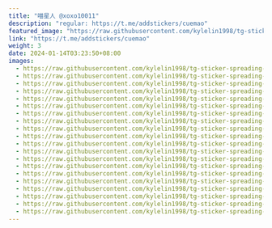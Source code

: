 ```yaml
---
title: "喵星人 @xoxo10011"
description: "regular: https://t.me/addstickers/cuemao"
featured_image: "https://raw.githubusercontent.com/kylelin1998/tg-sticker-spreading-worldwide-images/main/img/635e2607-1b0d-4788-a7c1-6b61518f1409.jpg"
link: "https://t.me/addstickers/cuemao"
weight: 3
date: 2024-01-14T03:23:50+08:00
images:
  - https://raw.githubusercontent.com/kylelin1998/tg-sticker-spreading-worldwide-images/main/img/635e2607-1b0d-4788-a7c1-6b61518f1409.jpg
  - https://raw.githubusercontent.com/kylelin1998/tg-sticker-spreading-worldwide-images/main/img/c4cab146-174a-492c-b6af-f2e20bdbd706.jpg
  - https://raw.githubusercontent.com/kylelin1998/tg-sticker-spreading-worldwide-images/main/img/743897b2-4eae-4dc7-97b7-f40232f0309b.jpg
  - https://raw.githubusercontent.com/kylelin1998/tg-sticker-spreading-worldwide-images/main/img/d6aa68e6-c307-4046-82e6-29591be91407.jpg
  - https://raw.githubusercontent.com/kylelin1998/tg-sticker-spreading-worldwide-images/main/img/23acb320-bec3-4e87-bb38-982118fbb82a.jpg
  - https://raw.githubusercontent.com/kylelin1998/tg-sticker-spreading-worldwide-images/main/img/00720bb2-9c49-4cd6-a63a-7b7e73d5e5a5.jpg
  - https://raw.githubusercontent.com/kylelin1998/tg-sticker-spreading-worldwide-images/main/img/fcb1d7a6-54b3-4f44-9c7b-357ad22ad714.jpg
  - https://raw.githubusercontent.com/kylelin1998/tg-sticker-spreading-worldwide-images/main/img/9bc20df5-cfff-4faf-99a8-34877dba3d83.jpg
  - https://raw.githubusercontent.com/kylelin1998/tg-sticker-spreading-worldwide-images/main/img/84bbddd1-c554-44c4-8f40-58693fbdb3ec.jpg
  - https://raw.githubusercontent.com/kylelin1998/tg-sticker-spreading-worldwide-images/main/img/46fbf2b0-aa89-4108-be73-f56e3c8077ed.jpg
  - https://raw.githubusercontent.com/kylelin1998/tg-sticker-spreading-worldwide-images/main/img/88a5971c-d5f0-434d-a651-e8ee68e290a9.jpg
  - https://raw.githubusercontent.com/kylelin1998/tg-sticker-spreading-worldwide-images/main/img/18a7d993-16d4-497b-9fe5-479465b804c2.jpg
  - https://raw.githubusercontent.com/kylelin1998/tg-sticker-spreading-worldwide-images/main/img/3a17013c-8260-4afa-a450-5cca569e6069.jpg
  - https://raw.githubusercontent.com/kylelin1998/tg-sticker-spreading-worldwide-images/main/img/9e83c011-6923-42b5-b9ff-3982cd57d8c0.jpg
  - https://raw.githubusercontent.com/kylelin1998/tg-sticker-spreading-worldwide-images/main/img/1d724960-d509-45e1-b7f5-0754a35ff740.jpg
  - https://raw.githubusercontent.com/kylelin1998/tg-sticker-spreading-worldwide-images/main/img/c404be5b-a5e1-4b1d-8e64-e1faa1289ce1.jpg
  - https://raw.githubusercontent.com/kylelin1998/tg-sticker-spreading-worldwide-images/main/img/c6a1bf4f-d280-414d-a3d3-15e5e8119472.jpg
  - https://raw.githubusercontent.com/kylelin1998/tg-sticker-spreading-worldwide-images/main/img/fff53bdb-f0fa-42d6-a578-e281b23b2396.jpg
  - https://raw.githubusercontent.com/kylelin1998/tg-sticker-spreading-worldwide-images/main/img/56b984c8-74db-4f11-855f-9aa2698fc531.jpg
  - https://raw.githubusercontent.com/kylelin1998/tg-sticker-spreading-worldwide-images/main/img/7ee0fa92-2a83-4d68-9b20-8219eaaedd6e.jpg
---
```

